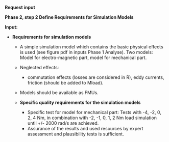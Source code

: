 **Request input**

**Phase 2, step 2 Define Requirements for Simulation Models**


**Input:**
- **Requirements for simulation models**
  - A simple simulation model which contains the basic physical effects is used (see figure pdf in inputs Phase 1 Analyse). Two models: Model for electro-magnetic part, model for mechanical part.
  - Neglected effects:
    - commutation effects (losses are considered in R), eddy currents, friction (should be added to Mload).
  - Models should be available as FMUs.
  
  - **Specific quality requirements for the simulation models**
    - Specific test for model for mechanical part: Tests with -4, -2, 0, 2, 4 Nm, in combination with -2, -1, 0, 1, 2 Nm load simulation until +/- 2000 rad/s are achieved.
    - Assurance of the results and used resources by expert assessment and plausibility tests is sufficient.
